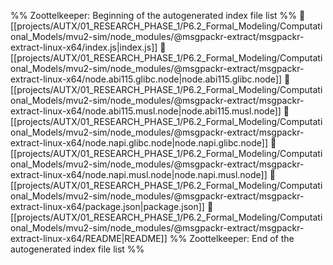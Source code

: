 %% Zoottelkeeper: Beginning of the autogenerated index file list  %%
📄 [[projects/AUTX/01_RESEARCH_PHASE_1/P6.2_Formal_Modeling/Computational_Models/mvu2-sim/node_modules/@msgpackr-extract/msgpackr-extract-linux-x64/index.js|index.js]]
📄 [[projects/AUTX/01_RESEARCH_PHASE_1/P6.2_Formal_Modeling/Computational_Models/mvu2-sim/node_modules/@msgpackr-extract/msgpackr-extract-linux-x64/node.abi115.glibc.node|node.abi115.glibc.node]]
📄 [[projects/AUTX/01_RESEARCH_PHASE_1/P6.2_Formal_Modeling/Computational_Models/mvu2-sim/node_modules/@msgpackr-extract/msgpackr-extract-linux-x64/node.abi115.musl.node|node.abi115.musl.node]]
📄 [[projects/AUTX/01_RESEARCH_PHASE_1/P6.2_Formal_Modeling/Computational_Models/mvu2-sim/node_modules/@msgpackr-extract/msgpackr-extract-linux-x64/node.napi.glibc.node|node.napi.glibc.node]]
📄 [[projects/AUTX/01_RESEARCH_PHASE_1/P6.2_Formal_Modeling/Computational_Models/mvu2-sim/node_modules/@msgpackr-extract/msgpackr-extract-linux-x64/node.napi.musl.node|node.napi.musl.node]]
📄 [[projects/AUTX/01_RESEARCH_PHASE_1/P6.2_Formal_Modeling/Computational_Models/mvu2-sim/node_modules/@msgpackr-extract/msgpackr-extract-linux-x64/package.json|package.json]]
📄 [[projects/AUTX/01_RESEARCH_PHASE_1/P6.2_Formal_Modeling/Computational_Models/mvu2-sim/node_modules/@msgpackr-extract/msgpackr-extract-linux-x64/README|README]]
%% Zoottelkeeper: End of the autogenerated index file list  %%
